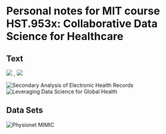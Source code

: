 # Personal notes for MIT course HST.953x: Collaborative Data Science for Healthcare

## Text
![](https://media.springernature.com/w306/springer-static/cover-hires/book/978-3-030-47994-7) , ![](https://media.springernature.com/w306/springer-static/cover-hires/book/978-3-319-43742-2)

![Secondary Analysis of Electronic Health Records](https://link.springer.com/book/10.1007/978-3-319-43742-2)
![Leveraging Data Science for Global Health](https://link.springer.com/book/10.1007/978-3-030-47994-7)

## Data Sets
![Physionet MIMIC](https://physionet.org/)

